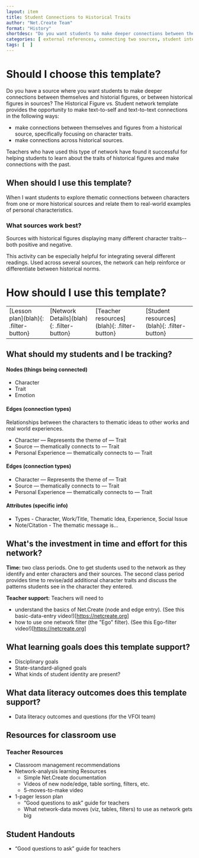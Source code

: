 ```yaml
---
layout: item
title: Student Connections to Historical Traits
author: "Net.Create Team"
format: "History"
shortdesc: "Do you want students to make deeper connections between themselves and a historical figure, or between historical figures in a reading?"
categories: [ external references, connecting two sources, student interests, text-to-text, text-to-self ]
tags: [  ]
---
```


# Should I choose this template?

Do you have a source where you want students to make deeper connections between themselves and historial figures, or between historical figures in sources? The Historical Figure vs. Student network template provides the opportunity to make text-to-self and text-to-text connections in the following ways:
- make connections between themselves and figures from a historical source, specifically focusing on character traits.
- make connections across historical sources.

Teachers who have used this type of network have found it successful for helping students to learn about the traits of historical figures and make connections with the past.

## When should I use this template?

When I want students to explore thematic connections between characters from one or more historical sources and relate them to real-world examples of personal characteristics.

### What sources work best?

Sources with historical figures displaying many different character traits--both positive and negative.

This activity can be especially helpful for integrating several different readings. Used across several sources, the network can help reinforce or differentiate between historical norms.

# How should I use this template?

<table>
<tr>
<td markdown=1>[Lesson plan](blah){: .filter-button}
</td>
<td markdown=1>[Network Details](blah){: .filter-button}
</td>
<td markdown=1>[Teacher resources](blah){: .filter-button}
</td>
<td markdown=1>[Student resources](blah){: .filter-button}
</td>
</tr>
</table>

## What should my students and I be tracking?

#### Nodes (things being connected)
- Character
- Trait
- Emotion
 
#### Edges (connection types)
Relationships between the characters to thematic ideas to other works and real world experiences. 

- Character — Represents the theme of — Trait
- Source — thematically connects to — Trait
- Personal Experience — thematically connects to — Trait

#### Edges (connection types)
- Character — Represents the theme of — Trait
- Source — thematically connects to — Trait
- Personal Experience — thematically connects to — Trait

#### Attributes (specific info)
- Types - Character, Work/Title, Thematic Idea, Experience, Social Issue
- Note/Citation - The thematic message is… 

## What's the investment in time and effort for this network?

**Time:** two class periods. One to get students used to the network as they identify and enter characters and their sources. The second class period provides time to revise/add additional character traits and discuss the patterns students see in the character they entered.

**Teacher support:** Teachers will need to
- understand the basics of Net.Create (node and edge entry). (See this basic-data-entry video!)[https://netcreate.org]
- how to use one network filter (the "Ego" filter). (See this Ego-filter video!)[https://netcreate.org]

## What learning goals does this template support?

- Disciplinary goals
- State-standard-aligned goals
- What kinds of student identity are present?


## What data literacy outcomes does this template support?

- Data literacy outcomes and questions (for the VFOI team)

## Resources for classroom use

### Teacher Resources

- Classroom management recommendations
- Network-analysis learning Resources
	- Simple Net.Create documentation
	- Videos of new node/edge, table sorting, filters, etc.
	- 5-moves-to-make video
- 1-pager lesson plan
	- “Good questions to ask” guide for teachers
	- What network-data moves (viz, tables, filters) to use as network gets big

## Student Handouts

- “Good questions to ask” guide for teachers
